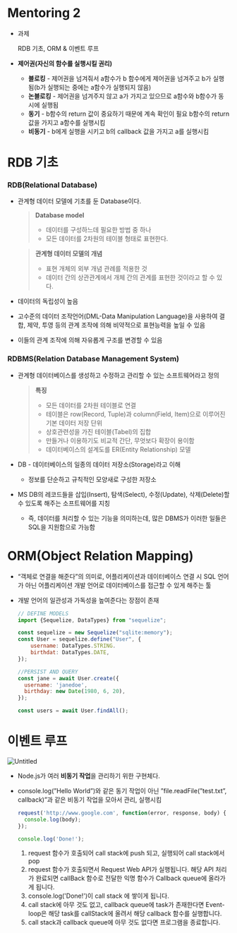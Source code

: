 # Mentoring 2

- 과제
    
    RDB 기초, ORM & 이벤트 루프
    
- **제어권(자신의 함수를 실행시킬 권리)**
    - **블로킹** - 제어권을 넘겨줘서 a함수가 b 함수에게 제어권을 넘겨주고 b가 실행됨(b가 실행되는 중에는 a함수가 실행되지 않음)
    - **논블로킹** - 제어권을 넘겨주지 않고 a가 가지고 있으므로 a함수와 b함수가 동시에 실행됨
    - **동기** - b함수의 return 값이 중요하기 때문에 계속 확인이 필요 b함수의 return값을 가지고 a함수를 실행시킴
    - **비동기** - b에게 실행을 시키고 b의 callback 값을 가지고 a를 실행시킴
    

# RDB 기초

### RDB(Relational Database)

- 관계형 데이터 모델에 기초를 둔 Database이다.
    
    > **Database model**
    > 
    > - 데이터를 구성하느데 필요한 방법 중 하나
    > - 모든 데이터를 2차원의 테이블 형태로 표현한다.
    
    > **관계형 데이터 모델의 개념**
    > 
    > - 표현 개체의 외부 개념 관례를 적용한 것
    > - 데이터 간의 상관관계에서 개체 간의 관계를 표현한 것이라고 할 수 있다.
- 데이터의 독립성이 높음
- 고수준의 데이터 조작언어(DML-Data Manipulation Language)을 사용하여 결합, 제약, 투영 등의 관계 조작에 의해 비약적으로 표현능력을 높일 수 있음
- 이들의 관계 조작에 의해 자유롭게 구조를 변경할 수 있음

### RDBMS(Relation Database Management System)

- 관계형 데이터베이스를 생성하고 수정하고 관리할 수 있는 소프트웨어라고 정의
    
    > **특징**
    > 
    > - 모든 데이터를 2차원 테이블로 연결
    > - 테이블은 row(Record, Tuple)과 column(Field, Item)으로 이루어진 기본 데이터 저장 단위
    > - 상호관련성을 가진 테이블(Tabel)의 집합
    > - 만들거나 이용하기도 비교적 간단, 무엇보다 확장이 용이함
    > - 데이터베이스의 설계도를 ER(Entity Relationship) 모델
- DB - 데이터베이스의 일종의 데이터 저장소(Storage)라고 이해
    - 정보를 단순하고 규칙적인 모양새로 구성한 저장소
- MS
DB의 레코드들을 삽입(Insert), 탐색(Select), 수정(Update), 삭제(Delete)할 수 있도록
해주는 소프트웨어를 지칭
    - 즉, 데이터를 처리할 수 있는 기능을 의미하는데, 많은 DBMS가 이러한 일들은 SQL을 지원함으로 가능함

# ORM(Object Relation Mapping)

- “객체로 연결을 해준다”의 의미로, 어플리케이션과 데이터베이스 연결 시 SQL 언어가 아닌 어플리케이션 개발 언어로 데이터베이스를 접근할 수 있게 해주는 툴
- 개발 언어의 일관성과 가독성을 높여준다는 장점이 존재
    
    ```jsx
    // DEFINE MODELS
    import {Sequelize, DataTypes} from "sequelize";
    
    const sequelize = new Sequelize("sqlite:memory");
    const User = sequelize.define("User", {
    	username: DataTypes.STRING.
    	birthdat: DataTypes.DATE, 
    });
    
    //PERSIST AND QUERY
    const jane = await User.create({
      username: 'janedoe',
      birthday: new Date(1980, 6, 20),
    });
    
    const users = await User.findAll();
    ```
    

# 이벤트 루프

![Untitled](Mentoring%202%2020b875ca45414adf839b156cc77ed3b0/Untitled.png)

- Node.js가 여러 **비동기 작업**을 관리하기 위한 구현체다.
- console.log(”Hello World”)와 같은 동기 작업이 아닌
”file.readFile(”test.txt”, callback)”과 같은 비동기 작업을 모아서 관리, 실행시킴
    
    ```jsx
    request('http://www.google.com', function(error, response, body) {
      console.log(body);
    });
    
    console.log('Done!');
    ```
    
    1. request 함수가 호출되어 call stack에 push 되고, 실행되어 call stack에서 pop
    2. request 함수가 호출되면서 Request Web API가 실행됩니다. 해당 API 처리가 완료되면 callBack 함수로 전달한 익명 함수가 Callback queue에 올라가게 됩니다.
    3. console.log('Done!')이 call stack 에 쌓이게 됩니다.
    4. call stack에 아무 것도 없고, callback queue에 task가 존재한다면 Event-loop은 해당 task를 callStack에 올려서 해당 callback 함수를 실행합니다.
    5. call stack과 callback queue에 아무 것도 없다면 프로그램을 종료합니다.